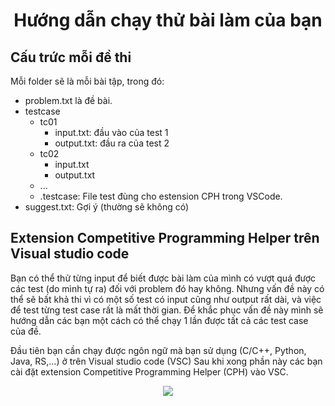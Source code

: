 <div align="center">

# Hướng dẫn chạy thử bài làm của bạn
</div>

## Cấu trức mỗi đề thi

Mỗi folder sẽ là mỗi bài tập, trong đó:
  
- problem.txt là đề bài.
- testcase
  - tc01
    - input.txt: đầu vào của test 1
    - output.txt: đầu ra của test 2
  - tc02
    - input.txt
    - output.txt
  - ...
  - .testcase: File test đùng cho estension CPH trong VSCode.
- suggest.txt: Gợi ý (thường sẽ không có)

## Extension Competitive Programming Helper trên Visual studio code

Bạn có thể thử từng input để biết được bài làm của mình có vượt quá được các test (do mình tự ra) đối với problem đó hay không. Nhưng vấn đề này có thể sẽ bất khả thi vì có một số test có input cũng như output rất dài, và việc để test từng test case rất là mất thời gian. Để khắc phục vấn đề này mình sẽ hướng dẫn các bạn một cách có thể chạy 1 lần được tất cả các test case của đề.

Đầu tiên bạn cần chạy được ngôn ngữ mà bạn sử dụng (C/C++, Python, Java, RS,...) ở trên Visual studio code (VSC)
Sau khi xong phần này các bạn cài đặt extension Competitive Programming Helper (CPH) vào VSC.

<div align = "center">
  <img align="center" src= "[https://github.com/zukahai/algotithm-training/blob/main/chung_cake_2/image/image2.png](https://github.com/zukahai/HaiZuka/blob/master/Images/cph.png)" />
</div>
